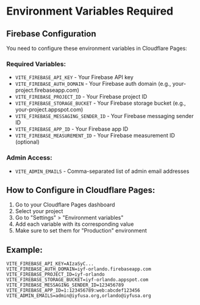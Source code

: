 # Environment Variables Required

## Firebase Configuration
You need to configure these environment variables in Cloudflare Pages:

### Required Variables:
- `VITE_FIREBASE_API_KEY` - Your Firebase API key
- `VITE_FIREBASE_AUTH_DOMAIN` - Your Firebase auth domain (e.g., your-project.firebaseapp.com)
- `VITE_FIREBASE_PROJECT_ID` - Your Firebase project ID
- `VITE_FIREBASE_STORAGE_BUCKET` - Your Firebase storage bucket (e.g., your-project.appspot.com)
- `VITE_FIREBASE_MESSAGING_SENDER_ID` - Your Firebase messaging sender ID
- `VITE_FIREBASE_APP_ID` - Your Firebase app ID
- `VITE_FIREBASE_MEASUREMENT_ID` - Your Firebase measurement ID (optional)

### Admin Access:
- `VITE_ADMIN_EMAILS` - Comma-separated list of admin email addresses

## How to Configure in Cloudflare Pages:

1. Go to your Cloudflare Pages dashboard
2. Select your project
3. Go to "Settings" > "Environment variables"
4. Add each variable with its corresponding value
5. Make sure to set them for "Production" environment

## Example:
```
VITE_FIREBASE_API_KEY=AIzaSyC...
VITE_FIREBASE_AUTH_DOMAIN=iyf-orlando.firebaseapp.com
VITE_FIREBASE_PROJECT_ID=iyf-orlando
VITE_FIREBASE_STORAGE_BUCKET=iyf-orlando.appspot.com
VITE_FIREBASE_MESSAGING_SENDER_ID=123456789
VITE_FIREBASE_APP_ID=1:123456789:web:abcdef123456
VITE_ADMIN_EMAILS=admin@iyfusa.org,orlando@iyfusa.org
```
